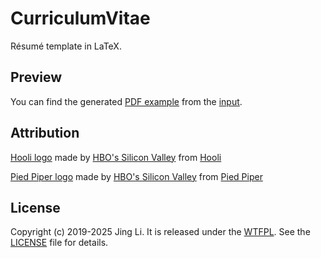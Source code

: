 # CurriculumVitae

Résumé template in LaTeX.

## Preview

You can find the generated [PDF example](https://github.com/thyrlian/CurriculumVitae/blob/master/cv.pdf) from the [input](https://github.com/thyrlian/CurriculumVitae/blob/master/cv.tex).

## Attribution

[Hooli logo](https://github.com/thyrlian/CurriculumVitae/blob/master/images/company_logo_hooli.png) made by [HBO's Silicon Valley](https://www.hbo.com/silicon-valley/) from [Hooli](http://hooli.xyz/)

[Pied Piper logo](https://github.com/thyrlian/CurriculumVitae/blob/master/images/company_logo_pied_piper.png) made by [HBO's Silicon Valley](https://www.hbo.com/silicon-valley/) from [Pied Piper](http://www.piedpiper.com/)

## License

Copyright (c) 2019-2025 Jing Li. It is released under the [WTFPL](http://www.wtfpl.net/). See the [LICENSE](https://github.com/thyrlian/CurriculumVitae/blob/master/LICENSE) file for details.
